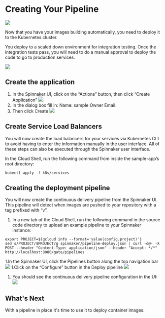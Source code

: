 # Creating Your Pipeline

![](../docs/img/pipeline-overview.png)

Now that you have your images building automatically, you need to deploy it to the Kubernetes cluster.

You deploy to a scaled down environment for integration testing. Once the integration tests pass, you will need to do a manual approval to deploy the code to go to production services.
 
![](../docs/img/PLACEHOLDER.png)

## Create the application
1. In the Spinnaker UI, click on the “Actions” button, then click “Create Application”
  ![](../docs/img/PLACEHOLDER.png)
1. In the dialog box fill in:
  Name: sample
  Owner Email: <your email address>
1. Then click Create
  ![](../docs/img/PLACEHOLDER.png)


## Create Service Load Balancers
You will now create the load balancers for your services via Kubernetes CLI to avoid having to enter the information manually in the user interface. All of these steps can also be executed through the Spinnaker user interface.

In the Cloud Shell, run the following command from inside the sample-app’s root directory:
```shell
kubectl apply -f k8s/services
```

## Creating the deployment pipeline
You will now create the continuous delivery pipeline from the Spinnaker UI. This pipeline will detect when images are pushed to your repository with a tag prefixed with “v”.

1. In a new tab of the Cloud Shell, run the following command in the source code directory to upload an example pipeline to your Spinnaker instance:
```shell
export PROJECT=$(gcloud info --format='value(config.project)')
sed s/PROJECT/$PROJECT/g spinnaker/pipeline-deploy.json | curl -d@- -X POST --header "Content-Type: application/json" --header "Accept: */*" http://localhost:8080/gate/pipelines
```
1.In the Spinnaker UI, click the Pipelines button along the top navigation bar
  ![](../docs/img/PLACEHOLDER.png)
1.Click on the “Configure” button in the Deploy pipeline
  ![](../docs/img/PLACEHOLDER.png)
1. You should see the continuous delivery pipeline configuration in the UI:
  ![](../docs/img/PLACEHOLDER.png)


## What's Next

With a pipeline in place it's time to use it to deploy container images.
